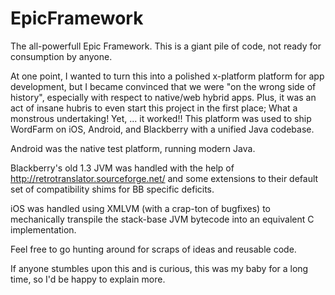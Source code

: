 EpicFramework
=============

The all-powerfull Epic Framework.  This is a giant pile of code, not ready for consumption by anyone.

At one point, I wanted to turn this into a polished x-platform platform for app development, but I became convinced that we were "on the wrong side of history", especially with respect to native/web hybrid apps.
Plus, it was an act of insane hubris to even start this project in the first place; What a monstrous undertaking!  Yet, ... it worked!! This platform was used to ship WordFarm on iOS, Android, and Blackberry with a unified Java codebase.

Android was the native test platform, running modern Java.

Blackberry's old 1.3 JVM was handled with the help of http://retrotranslator.sourceforge.net/ and some extensions to their default set of compatibility shims for BB specific deficits.

iOS was handled using XMLVM (with a crap-ton of bugfixes) to mechanically transpile the stack-base JVM bytecode into an equivalent C implementation.

Feel free to go hunting around for scraps of ideas and reusable code.

If anyone stumbles upon this and is curious, this was my baby for a long time, so I'd be happy to explain more.
